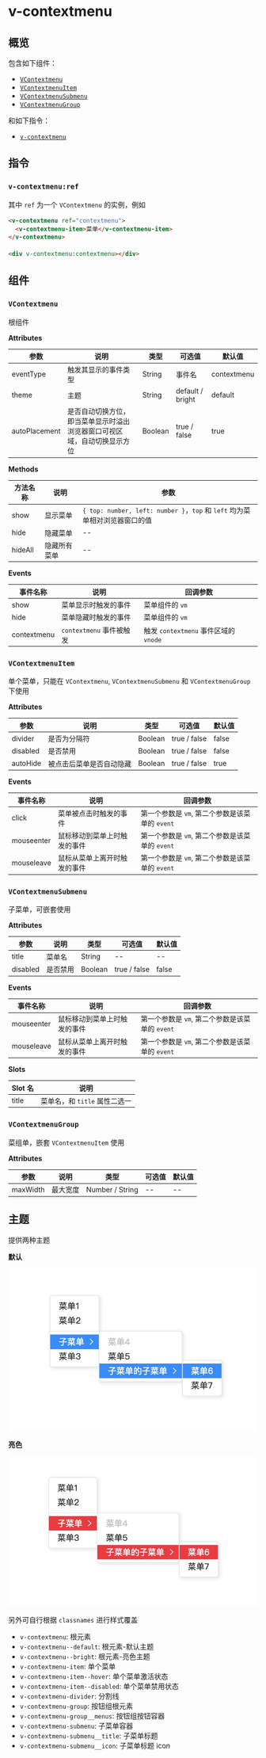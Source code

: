 # v-contextmenu

## 概览

包含如下组件：

- [`VContextmenu`](#vcontextmenu)
- [`VContextmenuItem`](#vcontextmenuitem)
- [`VContextmenuSubmenu`](#vcontextmenusubmenu)
- [`VContextmenuGroup`](#vcontextmenugroup)

和如下指令：

- [`v-contextmenu`](#v-contextmenuref)

## 指令

### `v-contextmenu:ref`

其中 `ref` 为一个 `VContextmenu` 的实例，例如

```html
<v-contextmenu ref="contextmenu">
  <v-contextmenu-item>菜单</v-contextmenu-item>
</v-contextmenu>

<div v-contextmenu:contextmenu></div>
```

## 组件

### `VContextmenu`

根组件

**Attributes**

| 参数        | 说明              | 类型    | 可选值 | 默认值      |
| ---------- | ----------------- | ------ | ----- | ---------- |
| eventType  | 触发其显示的事件类型 | String | 事件名 | contextmenu |
| theme      | 主题              | String | default / bright | default |
| autoPlacement  | 是否自动切换方位，即当菜单显示时溢出浏览器窗口可视区域，自动切换显示方位 | Boolean | true / false | true |

**Methods**

| 方法名称   | 说明         | 参数     |
| --------- | ----------- | ----------- |
| show      | 显示菜单     | `{ top: number, left: number }`，`top` 和 `left` 均为菜单相对浏览器窗口的值 |
| hide      | 隐藏菜单     | -- |
| hideAll   | 隐藏所有菜单  | -- |

**Events**

| 事件名称     | 说明                     | 回调参数     |
| ----------- | ----------------------- | ----------- |
| show        | 菜单显示时触发的事件       | 菜单组件的 `vm` |
| hide        | 菜单隐藏时触发的事件       | 菜单组件的 `vm` |
| contextmenu | `contextmenu` 事件被触发  | 触发 `contextmenu` 事件区域的 `vnode` |

### `VContextmenuItem`

单个菜单，只能在 `VContextmenu`, `VContextmenuSubmenu` 和 `VContextmenuGroup` 下使用

**Attributes**

| 参数      | 说明        | 类型    | 可选值        | 默认值 |
| ---------| ---------- | ------- | ------------ | ----- |
| divider  | 是否为分隔符 | Boolean | true / false | false |
| disabled | 是否禁用    | Boolean | true / false | false |
| autoHide | 被点击后菜单是否自动隐藏 | Boolean | true / false | true |

**Events**

| 事件名称    | 说明                     | 回调参数     |
| ---------- | ----------------------- | ----------- |
| click      | 菜单被点击时触发的事件      | 第一个参数是 `vm`, 第二个参数是该菜单的 `event` |
| mouseenter | 鼠标移动到菜单上时触发的事件 | 第一个参数是 `vm`, 第二个参数是该菜单的 `event` |
| mouseleave | 鼠标从菜单上离开时触发的事件 | 第一个参数是 `vm`, 第二个参数是该菜单的 `event` |

### `VContextmenuSubmenu`

子菜单，可嵌套使用

**Attributes**

| 参数      | 说明     | 类型    | 可选值   | 默认值 |
| -------- | -------- | ------ | ------- | ----- |
| title    | 菜单名    | String | --      | --    |
| disabled | 是否禁用  | Boolean | true / false | false |

**Events**

| 事件名称    | 说明                     | 回调参数     |
| ---------- | ----------------------- | ----------- |
| mouseenter | 鼠标移动到菜单上时触发的事件 | 第一个参数是 `vm`, 第二个参数是该菜单的 `event` |
| mouseleave | 鼠标从菜单上离开时触发的事件 | 第一个参数是 `vm`, 第二个参数是该菜单的 `event` |

**Slots**

| Slot 名  | 说明                |
| -------- | ------------------ |
| title    | 菜单名，和 `title` 属性二选一 |

### `VContextmenuGroup`

菜组单，嵌套 `VContextmenuItem` 使用

**Attributes**

| 参数      | 说明     | 类型             | 可选值   | 默认值 |
| -------- | -------- | --------------- | ------- | ----- |
| maxWidth | 最大宽度  | Number / String | --      | --    |

## 主题

提供两种主题

**默认**

![default](./images/default.jpg)

**亮色**

![bright](./images/bright.jpg)

另外可自行根据 `classnames` 进行样式覆盖

- `v-contextmenu`: 根元素
- `v-contextmenu--default`: 根元素-默认主题
- `v-contextmenu--bright`: 根元素-亮色主题
- `v-contextmenu-item`: 单个菜单
- `v-contextmenu-item--hover`: 单个菜单激活状态
- `v-contextmenu-item--disabled`: 单个菜单禁用状态
- `v-contextmenu-divider`: 分割线
- `v-contextmenu-group`: 按钮组根元素
- `v-contextmenu-group__menus`: 按钮组按钮容器
- `v-contextmenu-submenu`: 子菜单容器
- `v-contextmenu-submenu__title`: 子菜单标题
- `v-contextmenu-submenu__icon`: 子菜单标题 icon
